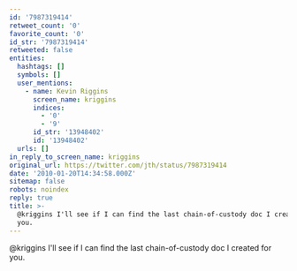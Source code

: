 ```yaml
---
id: '7987319414'
retweet_count: '0'
favorite_count: '0'
id_str: '7987319414'
retweeted: false
entities:
  hashtags: []
  symbols: []
  user_mentions:
    - name: Kevin Riggins
      screen_name: kriggins
      indices:
        - '0'
        - '9'
      id_str: '13948402'
      id: '13948402'
  urls: []
in_reply_to_screen_name: kriggins
original_url: https://twitter.com/jth/status/7987319414
date: '2010-01-20T14:34:58.000Z'
sitemap: false
robots: noindex
reply: true
title: >-
  @kriggins I'll see if I can find the last chain-of-custody doc I created for
  you.
---
```


@kriggins I'll see if I can find the last chain-of-custody doc I created for you.